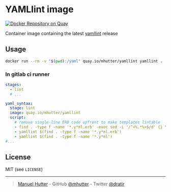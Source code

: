 # YAMLlint image

[![Docker Repository on Quay](https://quay.io/repository/mhutter/yamllint/status "Docker Repository on Quay")](https://quay.io/repository/mhutter/yamllint)

Container image containing the latest [yamllint](https://yamllint.readthedocs.io/en/latest/) release

## Usage

```sh
docker run --rm -v "$(pwd):/yaml" quay.io/mhutter/yamllint yamllint .
```

### In gitlab ci runner

```yaml
stages:
  - lint
  # ...

yaml_syntax:
  stage: lint
  image: quay.io/mhutter/yamllint
  script:
    # remove single-line ERB code upfront to make templates lintable
    - find . -type f -name '*.y*ml.erb' -exec sed -i '/^<%.*%>$/d' {} \;
    - yamllint $(find . -type f -name '*.y*ml.erb')
    - yamllint $(find . -type f -name '*.y*ml')
#...
```

## License

MIT (see `LICENSE`)

---

> [Manuel Hutter](https://hutter.io/) -
> GitHub [@mhutter](https://github.com/mhutter) -
> Twitter [@dratir](https://twitter.com/dratir)

